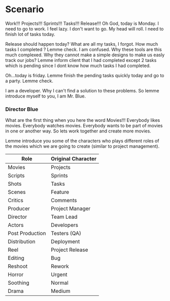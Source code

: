 # Scenario

Work!!! Projects!!! Sprints!!! Tasks!!! Release!!! Oh God, today is Monday. I need to go to work. I feel lazy. I don't want to go. My head will roll. I need to finish lot of tasks today.

Release should happen today? What are all my tasks, I forgot. How much tasks I completed ? Lemme check. I am confused. Why these tools are this much complexed. Why they cannot make a simple designs to make us easly track our jobs? Lemme inform client that I had completed except 2 tasks which is pending since I dont know how much tasks I had completed.

Oh...today is friday. Lemme finish the pending tasks quickly today and go to a party. Lemme check.

I am a developer. Why I can't find a solution to these problems. So lemme introduce myself to you, I am Mr. Blue.

### Director Blue
What are the first thing when you here the word Movies!!! Everybody likes movies. Everybody watches movies. Everybody wants to be part of movies in one or another way. So lets work together and create more movies.

Lemme introduce you some of the characters who plays different roles of the movies which we are going to create (similar to project management).

| Role | Original Character |
| ------ | ------ |
| Movies | Projects |
| Scripts | Sprints |
| Shots | Tasks |
| Scenes | Feature |
| Critics | Comments |
| Producer | Project Manager |
| Director | Team Lead |
| Actors | Developers |
| Post Production | Testers (QA) |
| Distribution | Deployment |
| Reel | Project Release |
| Editing | Bug |
| Reshoot | Rework |
| Horror | Urgent |
| Soothing | Normal |
| Drama | Medium |

